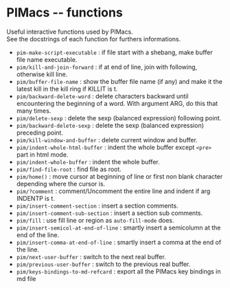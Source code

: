 # PIMacs -- functions

Useful interactive functions used by PIMacs.  
See the docstrings of each function for furthers informations.

* `pim-make-script-executable` : if file start with a shebang, make buffer file name executable.
* `pim/kill-and-join-forward` : if at end of line, join with following, otherwise kill line.
* `pim/buffer-file-name` : show the buffer file name (if any) and make it the latest kill in the kill ring if KILLIT is t.
* `pim/backward-delete-word` : delete characters backward until encountering the beginning of a word.
  With argument ARG, do this that many times.
* `pim/delete-sexp` : delete the sexp (balanced expression) following point.
* `pim/backward-delete-sexp` : delete the sexp (balanced expression) preceding point.
* `pim/kill-window-and-buffer` : delete current window and buffer.
* `pim/indent-whole-html-buffer` : indent the whole buffer except `<pre>` part in html mode.
* `pim/indent-whole-buffer` : indent the whole buffer.
* `pim/find-file-root` : find file as root.
* `pim/home()` : move cursor at beginning of line or first non blank character depending where the cursor is.
* `pim/?comment` : comment/Uncomment the entire line and indent if arg INDENTP is t.
* `pim/insert-comment-section` : insert a section comments.
* `pim/insert-comment-sub-section` : insert a section sub comments.
* `pim/fill` : use fill line or region as `auto-fill-mode` does.
* `pim/insert-semicol-at-end-of-line` : smartly insert a semicolumn at the end of the line.
* `pim/insert-comma-at-end-of-line` : smartly insert a comma at the end of the line.
* `pim/next-user-buffer` : switch to the next real buffer.
* `pim/previous-user-buffer` : switch to the previous real buffer.
* `pim/keys-bindings-to-md-refcard` : export all the PIMacs key bindings in md file
